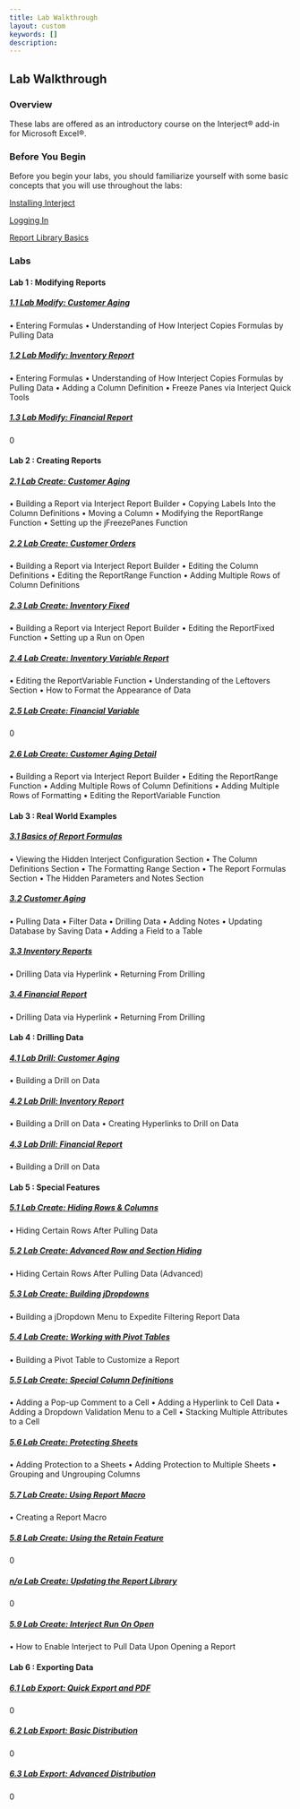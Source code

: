 ```yaml
---
title: Lab Walkthrough
layout: custom
keywords: []
description: 
---
```


## **Lab Walkthrough**

### Overview

These labs are offered as an introductory course on the Interject® add-in for Microsoft Excel®.


### Before You Begin

Before you begin your labs, you should familiarize yourself with some basic concepts that you will use throughout the labs:


[ Installing Interject ](/wAbout/SingleUser.html) 

[ Logging In ](/wAbout/Logging-In.html)

[ Report Library Basics ](/wAbout/Report-Library-Basics.html)
<br>

### Labs

#### Lab 1 : Modifying Reports

##### [ 1.1 Lab Modify: Customer Aging](/wGetStarted/L-Modify-CustomerAging.html)

• Entering Formulas
• Understanding of How Interject Copies Formulas by Pulling Data
<br>
##### [ 1.2 Lab Modify: Inventory Report](/wGetStarted/L-Modify-InventoryReport.html)

• Entering Formulas
• Understanding of How Interject Copies Formulas by Pulling Data
• Adding a Column Definition
• Freeze Panes via Interject Quick Tools
<br>
##### [ 1.3 Lab Modify: Financial Report](/wGetStarted/L-Modify-FinancialReport.html)

0
<br>
#### Lab 2 : Creating Reports

##### [ 2.1 Lab Create: Customer Aging](/wGetStarted/L-Create-CustomerAging.html)

• Building a Report via Interject Report Builder
• Copying Labels Into the Column Definitions
• Moving a Column
• Modifying the ReportRange Function
• Setting up the jFreezePanes Function
<br>
##### [ 2.2 Lab Create: Customer Orders](/wGetStarted/L-Create-CustomerOrders.html)

• Building a Report via Interject Report Builder
• Editing the Column Definitions
• Editing the ReportRange Function
• Adding Multiple Rows of Column Definitions
<br>
##### [ 2.3 Lab Create: Inventory Fixed](/wGetStarted/L-Create-InventoryFixed.html)

• Building a Report via Interject Report Builder
• Editing the ReportFixed Function
• Setting up a Run on Open
<br>
##### [ 2.4 Lab Create: Inventory Variable Report](/wGetStarted/L-Create-InventoryVariable.html)

• Editing the ReportVariable Function
• Understanding of the Leftovers Section
• How to Format the Appearance of Data
<br>
##### [ 2.5 Lab Create: Financial Variable](/wGetStarted/L-Create-FinancialVariable.html)

0
<br>
##### [ 2.6 Lab Create: Customer Aging Detail](/wGetStarted/L-Create-CustomerAgingDetail.html)

• Building a Report via Interject Report Builder
• Editing the ReportRange Function
• Adding Multiple Rows of Column Definitions
• Adding Multiple Rows of Formatting
• Editing the ReportVariable Function
<br>
#### Lab 3 : Real World Examples

##### [ 3.1 Basics of Report Formulas](/wAbout/Basics-of-Report-Formulas.html)

• Viewing the Hidden Interject Configuration Section
• The Column Definitions Section
• The Formatting Range Section
• The Report Formulas Section
• The Hidden Parameters and Notes Section
<br>
##### [ 3.2 Customer Aging](/wAbout/Customer-Aging.html)

• Pulling Data
• Filter Data
• Drilling Data
• Adding Notes
• Updating Database by Saving Data
• Adding a Field to a Table
<br>
##### [ 3.3 Inventory Reports](/wAbout/Inventory-Reports.html)

• Drilling Data via Hyperlink
• Returning From Drilling
<br>
##### [ 3.4 Financial Report](/wAbout/Financial-Report.html)

• Drilling Data via Hyperlink
• Returning From Drilling
<br>

#### Lab 4 : Drilling Data

##### [ 4.1 Lab Drill: Customer Aging](/wGetStarted/L-Drill-CustomerAging.html)

• Building a Drill on Data
<br>
##### [ 4.2 Lab Drill: Inventory Report](/wGetStarted/L-Drill-InventoryReport.html)

• Building a Drill on Data
• Creating Hyperlinks to Drill on Data
<br>
##### [ 4.3 Lab Drill: Financial Report](/wGetStarted/L-Drill-InventoryReport.html)

• Building a Drill on Data
<br>
#### Lab 5 : Special Features

##### [ 5.1 Lab Create: Hiding Rows & Columns](/wGetStarted/L-Create-HideRowCol.html)

• Hiding Certain Rows After Pulling Data
<br>
##### [ 5.2 Lab Create: Advanced Row and Section Hiding](/wGetStarted/L-Create-AdvancedHideRowsSections.html)

• Hiding Certain Rows After Pulling Data (Advanced)
<br>
##### [ 5.3 Lab Create: Building jDropdowns](/wGetStarted/L-Create-Dropdowns.html)

• Building a jDropdown Menu to Expedite Filtering Report Data
<br>
##### [ 5.4 Lab Create: Working with Pivot Tables](/wGetStarted/L-Create-PivotTable.html)

• Building a Pivot Table to Customize a Report
<br>
##### [ 5.5 Lab Create: Special Column Definitions](/wGetStarted/L-Create-SpecColDefs.html)

• Adding a Pop-up Comment to a Cell
• Adding a Hyperlink to Cell Data
• Adding a Dropdown Validation Menu to a Cell
• Stacking Multiple Attributes to a Cell
<br>
##### [ 5.6 Lab Create: Protecting Sheets](/wGetStarted/L-Create-Protecting.html)

• Adding Protection to a Sheets
• Adding Protection to Multiple Sheets
• Grouping and Ungrouping Columns
<br>
##### [ 5.7 Lab Create: Using Report Macro](/wGetStarted/L-Create-ReportMacro.html)

• Creating a Report Macro
<br>
##### [ 5.8 Lab Create: Using the Retain Feature](/wGetStarted/L-Create-RetainFeature.html)

0
<br>
##### [ n/a Lab Create: Updating the Report Library](/wGetStarted/L-Create-UpdatingReportLibrary.html)

0
<br>
##### [ 5.9 Lab Create: Interject Run On Open](/wGetStarted/L-Create-RunOnOpen.html)

• How to Enable Interject to Pull Data Upon Opening a Report
<br>
#### Lab 6 : Exporting Data

##### [ 6.1 Lab Export: Quick Export and PDF](/wGetStarted/L-Export-QuickExportAndPDF.html)

0
<br>
##### [ 6.2 Lab Export: Basic Distribution](/wGetStarted/L-Export-BasicDist.html)

0
<br>
##### [ 6.3 Lab Export: Advanced Distribution](/wGetStarted/L-Export-AdvancedDist.html)

0
<br>
